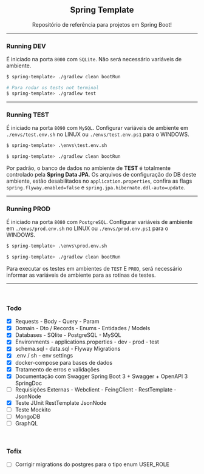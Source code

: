 <h2 align="center">Spring Template</h2>

<p align="center">Repositório de referência para projetos em Spring Boot!</p>

---

### Running DEV

É iniciado na porta ```8000``` com ```SQLite```. Não será necessário variáveis de ambiente.

```sh
$ spring-template> ./gradlew clean bootRun

# Para rodar os tests not terminal
$ spring-template> ./gradlew test
```

---

### Running TEST

É iniciado na porta ```8090``` com ```MySQL```. Configurar variáveis de ambiente em ```./envs/test.env.sh``` no LINUX ou ```./envs/test.env.ps1``` para o WINDOWS. 

```sh
$ spring-template> .\envs\test.env.sh

$ spring-template> ./gradlew clean bootRun
```

Por padrão, o banco de dados no ambiente de **TEST** é totalmente controlado pela **Spring Data JPA**. Os arquivos de configuração do DB deste ambiente, estão desabilitados no ```application.properties```, confira as flags ```spring.flyway.enabled=false``` e ```spring.jpa.hibernate.ddl-auto=update```.

---

### Running PROD

É iniciado na porta ```8080``` com ```PostgreSQL```. Configurar variáveis de ambiente em ```./envs/prod.env.sh``` no LINUX ou ```./envs/prod.env.ps1``` para o WINDOWS. 

```sh
$ spring-template> .\envs\prod.env.sh

$ spring-template> ./gradlew clean bootRun
```

Para executar os testes em ambientes de ```TEST``` E ```PROD```, será necessário informar as variáveis de ambiente para as rotinas de testes.

---

<br>

### Todo

- [x] Requests - Body - Query - Param
- [x] Domain - Dto / Records - Enums - Entidades / Models
- [x] Databases - SQlite - PostgreSQL - MySQL
- [x] Environments - applications.properties - dev - prod - test
- [x] schema.sql - data.sql - Flyway Migrations
- [x] .env / sh - env settings
- [x] docker-compose para bases de dados
- [x] Tratamento de erros e validações
- [x] Documentação com Swagger Spring Boot 3 + Swagger + OpenAPI 3 SpringDoc
- [ ] Requisições Externas - Webclient - FeingClient - RestTemplate - JsonNode
- [x] Teste JUnit RestTemplate JsonNode
- [ ] Teste Mockito
- [ ] MongoDB
- [ ] GraphQL

<br>

### Tofix

- [ ] Corrigir migrations do postgres para o tipo enum USER_ROLE
